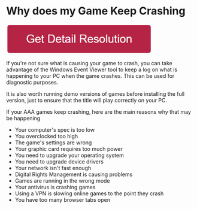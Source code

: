 # Why does my Game Keep Crashing

[![why does my game keep crashing](redd.png)](https://icncomputer.com/why-does-my-game-keep-crashing/)


If you're not sure what is causing your game to crash, you can take advantage of the Windows Event Viewer tool to keep a log on what is happening to your PC when the game crashes. This can be used for diagnostic purposes.

It is also worth running demo versions of games before installing the full version, just to ensure that the title will play correctly on your PC.

If your AAA games keep crashing, here are the main reasons why that may be happening


* Your computer's spec is too low
* You overclocked too high
* The game's settings are wrong
* Your graphic card requires too much power
* You need to upgrade your operating system
* You need to upgrade device drivers
* Your network isn't fast enough
* Digital Rights Management is causing problems
* Games are running in the wrong mode
* Your antivirus is crashing games
* Using a VPN is slowing online games to the point they crash
* You have too many browser tabs open
